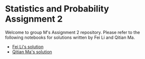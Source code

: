 # Statistics and Probability Assignment 2

Welcome to group M's Assignment 2 repository. Please refer to the following notebooks for solutions written by Fei Li and Qitian Ma.

* [Fei Li's solution](fei-li/fei-li-assignment-1.ipynb)
* [Qitian Ma's solution](qitian-ma/qitian-assignment-2.ipynb)


<!-- The following link for final solutions submittd by the whole group should be activated once it is settled:

* [Solutions submitted by the whole group](group-submission/assignment-2-group.ipynb)
 -->
